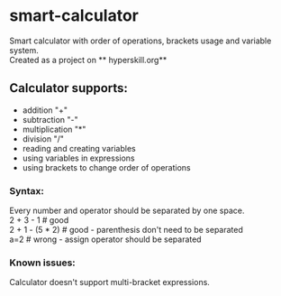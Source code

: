 # smart-calculator
Smart calculator with order of operations, brackets usage and variable system.  
Created as a project on **
hyperskill.org**

## Calculator supports:
- addition "+"
- subtraction "-"
- multiplication "*"
- division "/"
- reading and creating variables
- using variables in expressions
- using brackets to change order of operations

### Syntax:
Every number and operator should be separated by one space.  
2 + 3 - 1 # good  
2 + 1 - (5 * 2) # good - parenthesis don't need to be separated  
a=2 # wrong - assign operator should be separated 

### Known issues:
Calculator doesn't support multi-bracket expressions. 
